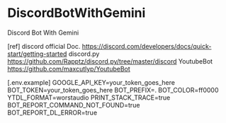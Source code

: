 # DiscordBotWithGemini
Discord Bot With Gemini

[ref]
discord official Doc. https://discord.com/developers/docs/quick-start/getting-started
discord.py https://github.com/Rapptz/discord.py/tree/master/discord
YoutubeBot https://github.com/maxcutlyp/YoutubeBot

[.env.example]
GOOGLE_API_KEY=your_token_goes_here
BOT_TOKEN=your_token_goes_here
BOT_PREFIX=.
BOT_COLOR=ff0000
YTDL_FORMAT=worstaudio
PRINT_STACK_TRACE=true
BOT_REPORT_COMMAND_NOT_FOUND=true
BOT_REPORT_DL_ERROR=true